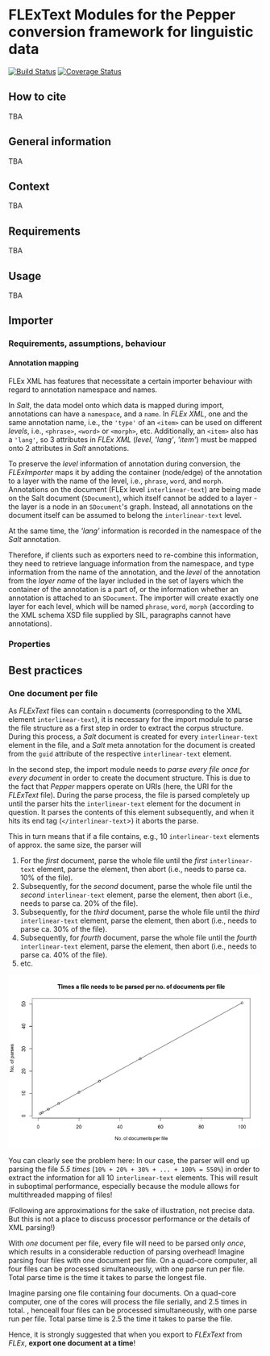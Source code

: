 # FLExText Modules for the Pepper conversion framework for linguistic data

[![Build Status](https://travis-ci.org/sdruskat/pepperModules-FLExModules.svg?branch=develop)](https://travis-ci.org/sdruskat/pepperModules-FLExModules) [![Coverage Status](https://coveralls.io/repos/github/sdruskat/pepperModules-FLExModules/badge.svg?branch=develop)](https://coveralls.io/github/sdruskat/pepperModules-FLExModules?branch=develop)

## How to cite

TBA

## General information

TBA

## Context

TBA

## Requirements

TBA

## Usage

TBA

## Importer

### Requirements, assumptions, behaviour

#### Annotation mapping

FLEx XML has features that necessitate a certain importer behaviour with regard
to annotation namespace and names.

In *Salt*, the data model onto which data is mapped during import, annotations
can have a `namespace`, and a `name`. In *FLEx XML*, one and the same annotation
name, i.e., the `'type'` of an `<item>` can be used on different *levels*, i.e.,
`<phrase>`, `<word>` or `<morph>`, etc. Additionally, an `<item>` also has a
`'lang'`, so 3 attributes in *FLEx XML* (*level*, *'lang'*, *'item'*) must be 
mapped onto 2 attributes in *Salt* annotations.

To preserve the *level* information of annotation during conversion, the
*FLExImporter* maps it by adding the container (node/edge) of the annotation
to a layer with the name of the level, i.e., `phrase`, `word`, and `morph`.
Annotations on the document (FLEx level `interlinear-text`) are being made
on the Salt document (`SDocument`), which itself cannot be added to a layer -
the layer is a node in an `SDocument`'s graph. Instead, all annotations on the
document itself can be assumed to belong the `interlinear-text` level.

At the same time, the *'lang'* information is recorded in the namespace of the
*Salt* annotation.

Therefore, if clients such as exporters need to re-combine this information, 
they need to retrieve language information from the namespace, and type 
information from the name of the annotation, and the *level* of the annotation
from the *layer name* of the layer included in the set of layers which the 
container of the annotation is a part of, or the information whether an 
annotation is attached to an `SDocument`. The importer will create exactly one
layer for each level, which will be named `phrase`, `word`, `morph` (according 
to the XML schema XSD file supplied by SIL, paragraphs cannot have annotations).


### Properties



## Best practices

### One document per file

As *FLExText* files can contain `n` documents (corresponding to the XML element `interlinear-text`), it is necessary for the import module to parse the file structure as a first step in order to extract the corpus structure. 
During this process, a *Salt* document is created for every `interlinear-text` element in the file, and a *Salt* meta annotation for the document is created from the `guid` attribute of the respective `interlinear-text` element.

In the second step, the import module needs to *parse every file once for every document* in order to create the document structure. 
This is due to the fact that *Pepper* mappers operate on URIs (here, the URI for the *FLExText* file). 
During the parse process, the file is parsed completely up until the parser hits the `interlinear-text` element for the document in question. 
It parses the contents of this element subsequently, and when it hits its end tag (`</interlinear-text`>) it aborts the parse.

This in turn means that if a file contains, e.g., 10 `interlinear-text` elements of approx. the same size, the parser will

1. For the *first* document, parse the whole file until the *first* `interlinear-text` element, parse the element, then abort (i.e., needs to parse ca. 10% of the file).
2. Subsequently, for the *second* document, parse the whole file until the *second* `interlinear-text` element, parse the element, then abort (i.e., needs to parse ca. 20% of the file).
3. Subsequently, for the *third* document, parse the whole file until the *third* `interlinear-text` element, parse the element, then abort (i.e., needs to parse ca. 30% of the file).
4. Subsequently, for *fourth* document, parse the whole file until the *fourth* `interlinear-text` element, parse the element, then abort (i.e., needs to parse ca. 40% of the file).
5. etc.

![](doc/images/parseplot.png)

You can clearly see the problem here: 
In our case, the parser will end up parsing the file *5.5 times* (`10% + 20% + 30% + ... + 100% = 550%`) in order to extract the information for all 10 `interlinear-text` elements. 
This will result in suboptimal performance, especially because the module allows for multithreaded mapping of files!

(Following are approximations for the sake of illustration, not precise data. But this is not a place to discuss processor performance or the details of XML parsing!)

With *one* document per file, every file will need to be parsed only *once*, which results in a considerable reduction of parsing overhead! 
Imagine parsing four files with one document per file.
On a quad-core computer, all four files can be processed simultaneously, with one parse run per file. 
Total parse time is the time it takes to parse the longest file.

Imagine parsing one file containing four documents.
On a quad-core computer, one of the cores will process the file serially, and 2.5 times in total. , henceall four files can be processed simultaneously, with one parse run per file. 
Total parse time is 2.5 the time it takes to parse the file.

Hence, it is strongly suggested that when you export to *FLExText* from *FLEx*, **export one document at a time**!